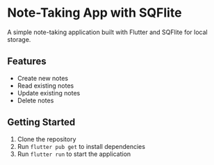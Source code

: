 # Note-Taking App with SQFlite

A simple note-taking application built with Flutter and SQFlite for local storage.

## Features

*   Create new notes
*   Read existing notes
*   Update existing notes
*   Delete notes

## Getting Started

1.  Clone the repository
2.  Run `flutter pub get` to install dependencies
3.  Run `flutter run` to start the application